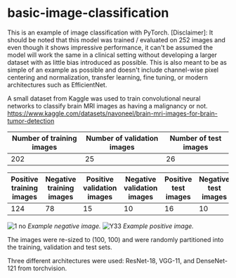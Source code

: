 # basic-image-classification

This is an example of image classification with PyTorch. 
[Disclaimer]: It should be noted that this model was trained / evaluated on 252 images and even though it shows impressive performance, it can't be assumed the model will work the same in a clinical setting without developing a larger dataset with as little bias introduced as possible. This is also meant to be as simple of an example as possible and doesn't include channel-wise pixel centering and normalization, transfer learning, fine tuning, or modern architectures such as EfficientNet.

A small dataset from Kaggle was used to train convolutional neural networks to classify brain MRI images as having a malignancy or not. 
https://www.kaggle.com/datasets/navoneel/brain-mri-images-for-brain-tumor-detection

| Number of training images  | Number of validation images | Number of test images |
| -------------------------- | --------------------------- | --------------------- |
| 202                        | 25                          | 26                    |

| Positive training images  | Negative training images | Positive validation images | Negative validation images | Positive test images | Negative test images |
| ------------------------- | ------------------------ | -------------------------- | -------------------------- | -------------------- | -------------------- |
| 124                       | 78                       | 15                         | 10                         | 16                   | 10                   |

![1 no](https://user-images.githubusercontent.com/118086192/215293784-508ed065-5553-4983-a4b2-bc7fe4d867bc.jpeg)
*Example negative image.*
![Y33](https://user-images.githubusercontent.com/118086192/215293814-cfaf96e0-ead9-4a5d-b550-2102e56fddd3.jpg)
*Example positive image.*

The images were re-sized to (100, 100) and were randomly partitioned into the training, validation and test sets.

Three different architectures were used: ResNet-18, VGG-11, and DenseNet-121 from torchvision.
